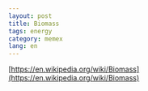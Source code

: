 ```yaml
---
layout: post
title: Biomass
tags: energy
category: memex
lang: en
---
```


[https://en.wikipedia.org/wiki/Biomass](https://en.wikipedia.org/wiki/Biomass)

